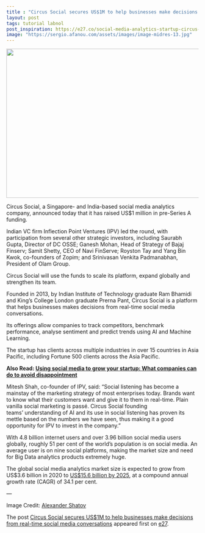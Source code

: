 ```yaml
---
title : "Circus Social secures US$1M to help businesses make decisions from real-time social media conversations"
layout: post
tags: tutorial labnol
post_inspiration: https://e27.co/social-media-analytics-startup-circus-social-raises-us1m-pre-series-from-ipv-20210405/
image: "https://sergio.afanou.com/assets/images/image-midres-13.jpg"
---
```


<img loading="lazy" class="size-full wp-image-413204 aligncenter" src="https://e27.co/wp-content/uploads/2021/04/Circus-Social-1.jpeg" alt="" width="689" height="391" />
<p>Circus Social, a Singapore- and India-based social media analytics company, announced today that it has raised US$1 million in pre-Series A funding.</p>
<p>Indian VC firm Inflection Point Ventures (IPV) led the round, with participation from several other strategic investors, including Saurabh Gupta, Director of DC OSSE; Ganesh Mohan, Head of Strategy of Bajaj Finserv; Samit Shetty, CEO of Navi FinServe; Royston Tay and Yang Bin Kwok, co-founders of Zopim; and Srinivasan Venkita Padmanabhan, President of Olam Group.</p>
<p>Circus Social will use the funds to scale its platform, expand globally and strengthen its team.</p>
<p>Founded in 2013, by Indian Institute of Technology graduate Ram Bhamidi and King’s College London graduate Prerna Pant, Circus Social is a platform that helps businesses makes decisions from real-time social media conversations.</p>
<p>Its offerings allow companies to track competitors, benchmark performance, analyse sentiment and predict trends using AI and Machine Learning.</p>
<p>The startup has clients across multiple industries in over 15 countries in Asia Pacific, including Fortune 500 clients across the Asia Pacific.</p>
<p><strong>Also Read: <a rel="follow" href="https://e27.co/how-to-use-social-media-to-grow-your-startup-20200116/">Using social media to grow your startup: What companies can do to avoid disappointment</a></strong></p>
<p>Mitesh Shah, co-founder of IPV, said: &#8220;Social listening has become a mainstay of the marketing strategy of most enterprises today. Brands want to know what their customers want and give it to them in real-time. Plain vanilla social marketing is passé. Circus Social founding teams&#8217; understanding of AI and its use in social listening has proven its mettle based on the numbers we have seen, thus making it a good opportunity for IPV to invest in the company.&#8221;</p>
<p>With 4.8 billion internet users and over 3.96 billion social media users globally, roughly 51 per cent of the world’s population is on social media. An average user is on nine social platforms, making the market size and need for Big Data analytics products extremely huge.</p>
<p>The global social media analytics market size is expected to grow from US$3.6 billion in 2020 to <a rel="follow" href="https://www.marketsandmarkets.com/Market-Reports/social-media-analytics-market-96768946.html#:~:text=%5B313%20Pages%20Report%5D%20The%20global,34.1%25%20during%20the%20forecast%20period.">US$15.6 billion by 2025</a>, at a compound annual growth rate (CAGR) of 34.1 per cent.</p>
<p>&#8212;</p>
<p>Image Credit: <a class="_3XzpS _1ByhS _4kjHg _1O9Y0 _3l__V _1CBrG xLon9" rel="follow" href="https://unsplash.com/@alexbemore">Alexander Shatov</a></p>
<p>The post <a rel="nofollow" href="https://e27.co/social-media-analytics-startup-circus-social-raises-us1m-pre-series-from-ipv-20210405/">Circus Social secures US$1M to help businesses make decisions from real-time social media conversations</a> appeared first on <a rel="nofollow" href="https://e27.co">e27</a>.</p>
